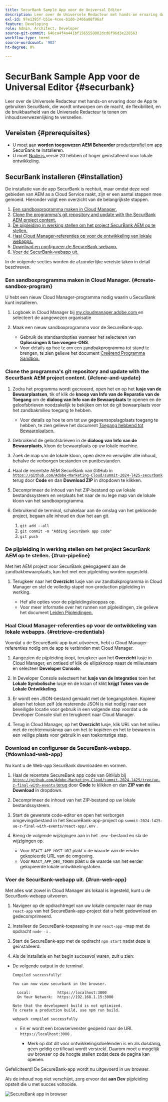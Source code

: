 ```yaml
---
title: SecurBank Sample App voor de Universal Editor
description: Leer over de Universele Redacteur met hands-on ervaring door de App te gebruiken SecurBank, die wordt ontworpen om de macht, de flexibiliteit, en de bruikbaarheid van de Universele Redacteur te tonen om inhoudsverwezenlijking te versnellen.
exl-id: 97e1395f-b51e-4cee-b1d0-2466a08f96af
feature: Developing
role: Admin, Architect, Developer
source-git-commit: 646ca4f4a441bf1565558002dcd6f96d3e228563
workflow-type: tm+mt
source-wordcount: '902'
ht-degree: 0%

---
```


# SecurBank Sample App voor de Universal Editor {#securbank}

Leer over de Universele Redacteur met hands-on ervaring door de App te gebruiken SecurBank, die wordt ontworpen om de macht, de flexibiliteit, en de bruikbaarheid van de Universele Redacteur te tonen om inhoudsverwezenlijking te versnellen.

## Vereisten {#prerequisites}

* U moet aan **worden toegewezen AEM Beheerder** [ productprofiel ](/help/journey-onboarding/assign-profiles-aem.md) om app SecurBank te installeren.
* U moet [ Node.js ](https://nodejs.org) versie 20 hebben of hoger geïnstalleerd voor lokale ontwikkeling.

## SecurBank installeren {#installation}

De installatie van de app SecurBank is rechtuit, maar omdat deze veel gebieden van AEM as a Cloud Service raakt, zijn er een aantal stappen mee gemoeid. Hieronder volgt een overzicht van de belangrijkste stappen.

1. [Een sandboxprogramma maken in Cloud Manager.](#create-sandbox-program)
1. [Clone the programma&#39;s git repository and update with the SecurBank AEM project content.](#clone-and-update)
1. [De pijpleiding in werking stellen om het project SecurBank AEM op te stellen.](#run-pipeline)
1. [Haal Cloud Manager-referenties op voor de ontwikkeling van lokale webapps.](#retrieve-credentials)
1. [Download en configureer de SecureBank-webapp.](#download-web-app)
1. [Voer de SecurBank-webapp uit.](#run-web-app)

In de volgende secties worden de afzonderlijke vereiste taken in detail beschreven.

### Een sandboxprogramma maken in Cloud Manager. {#create-sandbox-program}

U hebt een nieuw Cloud Manager-programma nodig waarin u SecurBank kunt installeren.

1. Logboek in Cloud Manager bij [ my.cloudmanager.adobe.com ](https://my.cloudmanager.adobe.com/) en selecteert de aangewezen organisatie

1. Maak een nieuw sandboxprogramma voor de SecureBank-app.

   * Gebruik de standaardopties wanneer het selecteren van **Oplossingen &amp; toe:voegen-ONS**.
   * Voor details op hoe te om een zandbakprogramma tot stand te brengen, te zien gelieve het document [ Creërend Programma Sandbox.](/help/implementing/cloud-manager/getting-access-to-aem-in-cloud/creating-sandbox-programs.md)

### Clone the programma&#39;s git repository and update with the SecurBank AEM project content. {#clone-and-update}

1. Zodra het programma wordt gecreeerd, open het en op het **lusje van de Bewaarplaatsen**, tik of klik de **knoop van Info van de Reparatie van de Toegang** om de **dialoog van Info van de Bewaarplaats** te openen en de geloofsbrieven noodzakelijk te bekijken om tot de git bewaarplaats voor het zandbakmilieu toegang te hebben.

   * Voor details op hoe te om tot uw gegevensopslagplaats toegang te hebben, te zien gelieve het document [ Toegang hebbend tot Bewaarplaatsen.](/help/implementing/cloud-manager/managing-code/accessing-repos.md)

1. Gebruikend de geloofsbrieven in de **dialoog van Info van de Bewaarplaats**, kloon de bewaarplaats op uw lokale machine.

1. Zoek de map van de lokale kloon, open deze en verwijder alle inhoud, behalve de verborgen bestanden en puntbestanden.

1. Haal de recentste AEM SecurBank van GitHub in [`https://github.com/Adobe-Marketing-Cloud/summit-2024-l425-securbank` ](https://github.com/Adobe-Marketing-Cloud/summit-2024-l425-securbank) terug door **Code** en dan **Download ZIP** in dropdown te klikken.

1. Decomprimeer de inhoud van het ZIP-bestand op uw lokale bestandssysteem en verplaats het naar de nu lege map van de lokale kloon van het sandboxprogramma.

1. Gebruikend de terminal, schakelaar aan de omslag van het gekloonde project, begaan alle inhoud en duw het aan git.

   1. `git add --all`
   1. `git commit -m "Adding SecurBank app code"`
   1. `git push`

### De pijpleiding in werking stellen om het project SecurBank AEM op te stellen. {#run-pipeline}

Met het AEM project voor SecurBank geëngageerd aan de zandbakbewaarplaats, kan het met een pijpleiding worden opgesteld.

1. Terugkeer naar het **Overzicht** lusje van uw zandbakprogramma in Cloud Manager en stel de volledig-stapel non-production pijpleiding in werking.

   * Hef alle opties voor de pijpleidingslooppas op.
   * Voor meer informatie over het runnen van pijpleidingen, zie gelieve het document [ Leiden Pijpleidingen.](/help/implementing/cloud-manager/configuring-pipelines/managing-pipelines.md#running-pipelines)

### Haal Cloud Manager-referenties op voor de ontwikkeling van lokale webapps. {#retrieve-credentials}

Voordat u de SecureBank-app kunt uitvoeren, hebt u Cloud Manager-referenties nodig om de app te verbinden met Cloud Manager.

1. Aangezien de pijpleiding loopt, terugkeer aan het **Overzicht** lusje in Cloud Manager, en ontleed of klik de ellipsknoop naast de milieunaam en selecteer **Developer Console**.

1. In Developer Console selecteert het **lusje van de Integraties** toen het **Lokale Symbolische** lusje en de kraan of klikt **krijgt Token van de Lokale Ontwikkeling**.

1. Er wordt een JSON-bestand gemaakt met de toegangstoken. Kopieer alleen het token zelf (de resterende JSON is niet nodig) naar een beveiligde locatie voor gebruik in een volgende stap voordat u de Developer Console sluit en terugkeert naar Cloud Manager.

1. Terug in Cloud Manager, op het **Overzicht** lusje, klik URL van het milieu met de rechtermuisknop aan om het te kopiëren en het te bewaren in een veilige plaats voor gebruik in een toekomstige stap.

### Download en configureer de SecureBank-webapp. {#download-web-app}

Nu kunt u de Web-app SecurBank downloaden en vormen.

1. Haal de recentste SecureBank app code van GitHub bij [`https://github.com/Adobe-Marketing-Cloud/summit-2024-l425/tree/ue-z-final-with-events` terug ](https://github.com/Adobe-Marketing-Cloud/summit-2024-l425/tree/ue-z-final-with-events) door **Code** te klikken en dan **ZIP van de Download** in dropdown.

1. Decomprimeer de inhoud van het ZIP-bestand op uw lokale bestandssysteem.

1. Start de gewenste code-editor en open het verborgen omgevingsbestand in het SecureBank-app-project op `summit-2024-l425-ue-z-final-with-events/react-app/.env` .

1. Breng de volgende wijzigingen aan in het `.env` -bestand en sla de wijzigingen op.

   * Voor `REACT_APP_HOST_URI` plakt u de waarde van de eerder gekopieerde URL van de omgeving.
   * Voor `REACT_APP_DEV_TOKEN` plakt u de waarde van het eerder gekopieerde lokale ontwikkelingstoken.

### Voer de SecurBank-webapp uit. {#run-web-app}

Met alles wat zowel in Cloud Manager als lokaal is ingesteld, kunt u de SecurBank-webapp uitvoeren.

1. Navigeer op de opdrachtregel van uw lokale computer naar de map `react-app` van het SecureBank-app-project dat u hebt gedownload en gedecomprimeerd.

1. Installeer de SecureBank-toepassing in uw `react-app` -map met de opdracht `node -i` .

1. Start de SecureBank-app met de opdracht `npm start` nadat deze is geïnstalleerd.

1. Als de installatie en het begin succesvol waren, zult u zien:

* De volgende output in de terminal.

  ```text
  Compiled successfully!
  
  You can now view securbank in the browser.
  
    Local:            https://localhost:3000
    On Your Network:  https://192.168.1.15:3000
  
  Note that the development build is not optimized.
  To create a production build, use npm run build.
  
  webpack compiled successfully
  ```

   * En er wordt een browservenster geopend naar de URL `https://localhost:3000` .

      * Merk op dat dit voor ontwikkelingsdoeleinden is en als dusdanig, geen geldig certificaat wordt verstrekt. Daarom moet u mogelijk uw browser op de hoogte stellen zodat deze de pagina kan openen.

Gefeliciteerd! De SecureBank-app wordt nu uitgevoerd in uw browser.

Als de inhoud nog niet verschijnt, zorg ervoor dat **aan Dev** pijpleiding opstelt die u met succes voltooide.

![ SecureBank app in browser ](assets/securbank.png)
